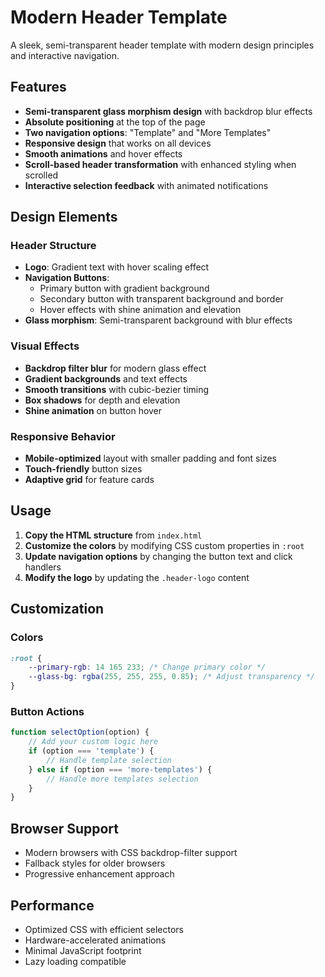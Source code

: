 # Modern Header Template

A sleek, semi-transparent header template with modern design principles and interactive navigation.

## Features

- **Semi-transparent glass morphism design** with backdrop blur effects
- **Absolute positioning** at the top of the page
- **Two navigation options**: "Template" and "More Templates"
- **Responsive design** that works on all devices
- **Smooth animations** and hover effects
- **Scroll-based header transformation** with enhanced styling when scrolled
- **Interactive selection feedback** with animated notifications

## Design Elements

### Header Structure
- **Logo**: Gradient text with hover scaling effect
- **Navigation Buttons**:
  - Primary button with gradient background
  - Secondary button with transparent background and border
  - Hover effects with shine animation and elevation
- **Glass morphism**: Semi-transparent background with blur effects

### Visual Effects
- **Backdrop filter blur** for modern glass effect
- **Gradient backgrounds** and text effects
- **Smooth transitions** with cubic-bezier timing
- **Box shadows** for depth and elevation
- **Shine animation** on button hover

### Responsive Behavior
- **Mobile-optimized** layout with smaller padding and font sizes
- **Touch-friendly** button sizes
- **Adaptive grid** for feature cards

## Usage

1. **Copy the HTML structure** from `index.html`
2. **Customize the colors** by modifying CSS custom properties in `:root`
3. **Update navigation options** by changing the button text and click handlers
4. **Modify the logo** by updating the `.header-logo` content

## Customization

### Colors
```css
:root {
    --primary-rgb: 14 165 233; /* Change primary color */
    --glass-bg: rgba(255, 255, 255, 0.85); /* Adjust transparency */
}
```

### Button Actions
```javascript
function selectOption(option) {
    // Add your custom logic here
    if (option === 'template') {
        // Handle template selection
    } else if (option === 'more-templates') {
        // Handle more templates selection
    }
}
```

## Browser Support

- Modern browsers with CSS backdrop-filter support
- Fallback styles for older browsers
- Progressive enhancement approach

## Performance

- Optimized CSS with efficient selectors
- Hardware-accelerated animations
- Minimal JavaScript footprint
- Lazy loading compatible